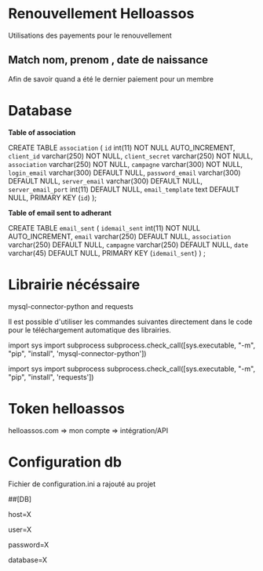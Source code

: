 # Renouvellement Helloassos 
Utilisations des payements pour le renouvellement 
## Match nom, prenom , date de naissance 
Afin de savoir quand a été le dernier paiement pour un membre 

# Database 

**Table of association** 

CREATE TABLE `association` (
`id` int(11) NOT NULL AUTO_INCREMENT,
`client_id` varchar(250) NOT NULL,
`client_secret` varchar(250) NOT NULL,
`association` varchar(250) NOT NULL,
`campagne` varchar(300) NOT NULL,
`login_email` varchar(300) DEFAULT NULL,
`password_email` varchar(300) DEFAULT NULL,
`server_email` varchar(300) DEFAULT NULL,
`server_email_port` int(11) DEFAULT NULL,
`email_template` text DEFAULT NULL,
PRIMARY KEY (`id`)
);

**Table of email sent to adherant** 

CREATE TABLE `email_sent` (
  `idemail_sent` int(11) NOT NULL AUTO_INCREMENT,
  `email` varchar(250) DEFAULT NULL,
  `association` varchar(250) DEFAULT NULL,
  `campagne` varchar(250) DEFAULT NULL,
  `date` varchar(45) DEFAULT NULL,
  PRIMARY KEY (`idemail_sent`)
) ;


# Librairie nécéssaire 

mysql-connector-python and requests

Il est possible d'utiliser les commandes suivantes directement dans le code pour le téléchargement automatique des librairies.

import sys
import subprocess
subprocess.check_call([sys.executable, "-m", "pip", "install", 'mysql-connector-python'])

import sys
import subprocess
subprocess.check_call([sys.executable, "-m", "pip", "install", 'requests'])

# Token helloassos

helloassos.com => mon compte => intégration/API

# Configuration db

Fichier de configuration.ini a rajouté au projet

##[DB]

host=X

user=X

password=X

database=X